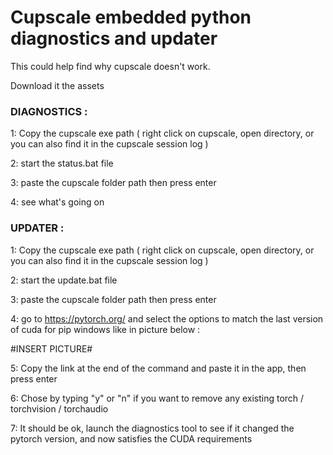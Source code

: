 # Cupscale embedded python diagnostics and updater
This could help find why cupscale doesn't work.

Download it the assets

### DIAGNOSTICS :

1: Copy the cupscale exe path
( right click on cupscale, open directory, or you can also find it in the cupscale session log )

2: start the status.bat file 

3: paste the cupscale folder path then press enter

4: see what's going on


### UPDATER :

1: Copy the cupscale exe path
( right click on cupscale, open directory, or you can also find it in the cupscale session log )

2: start the update.bat file 

3: paste the cupscale folder path then press enter

4: go to https://pytorch.org/ and select the options to match the last version of cuda for pip windows like in picture below :

#INSERT PICTURE#

5: Copy the link at the end of the command and paste it in the app, then press enter

6: Chose by typing "y" or "n" if you want to remove any existing torch / torchvision / torchaudio 

7: It should be ok, launch the diagnostics tool to see if it changed the pytorch version, and now satisfies the CUDA requirements


